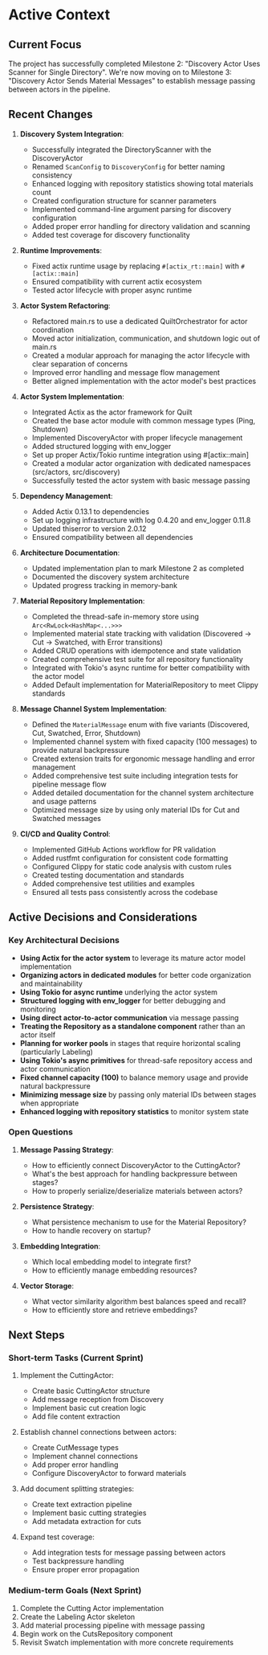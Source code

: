 # Active Context

## Current Focus

The project has successfully completed Milestone 2: "Discovery Actor Uses Scanner for Single Directory". We're now moving on to Milestone 3: "Discovery Actor Sends Material Messages" to establish message passing between actors in the pipeline.

## Recent Changes

1. **Discovery System Integration**:

   - Successfully integrated the DirectoryScanner with the DiscoveryActor
   - Renamed `ScanConfig` to `DiscoveryConfig` for better naming consistency
   - Enhanced logging with repository statistics showing total materials count
   - Created configuration structure for scanner parameters
   - Implemented command-line argument parsing for discovery configuration
   - Added proper error handling for directory validation and scanning
   - Added test coverage for discovery functionality

2. **Runtime Improvements**:

   - Fixed actix runtime usage by replacing `#[actix_rt::main]` with `#[actix::main]`
   - Ensured compatibility with current actix ecosystem
   - Tested actor lifecycle with proper async runtime

3. **Actor System Refactoring**:

   - Refactored main.rs to use a dedicated QuiltOrchestrator for actor coordination
   - Moved actor initialization, communication, and shutdown logic out of main.rs
   - Created a modular approach for managing the actor lifecycle with clear separation of concerns
   - Improved error handling and message flow management
   - Better aligned implementation with the actor model's best practices

4. **Actor System Implementation**:

   - Integrated Actix as the actor framework for Quilt
   - Created the base actor module with common message types (Ping, Shutdown)
   - Implemented DiscoveryActor with proper lifecycle management
   - Added structured logging with env_logger
   - Set up proper Actix/Tokio runtime integration using #[actix::main]
   - Created a modular actor organization with dedicated namespaces (src/actors, src/discovery)
   - Successfully tested the actor system with basic message passing

5. **Dependency Management**:

   - Added Actix 0.13.1 to dependencies
   - Set up logging infrastructure with log 0.4.20 and env_logger 0.11.8
   - Updated thiserror to version 2.0.12
   - Ensured compatibility between all dependencies

6. **Architecture Documentation**:

   - Updated implementation plan to mark Milestone 2 as completed
   - Documented the discovery system architecture
   - Updated progress tracking in memory-bank

7. **Material Repository Implementation**:

   - Completed the thread-safe in-memory store using `Arc<RwLock<HashMap<...>>>`
   - Implemented material state tracking with validation (Discovered → Cut → Swatched, with Error transitions)
   - Added CRUD operations with idempotence and state validation
   - Created comprehensive test suite for all repository functionality
   - Integrated with Tokio's async runtime for better compatibility with the actor model
   - Added Default implementation for MaterialRepository to meet Clippy standards

8. **Message Channel System Implementation**:

   - Defined the `MaterialMessage` enum with five variants (Discovered, Cut, Swatched, Error, Shutdown)
   - Implemented channel system with fixed capacity (100 messages) to provide natural backpressure
   - Created extension traits for ergonomic message handling and error management
   - Added comprehensive test suite including integration tests for pipeline message flow
   - Added detailed documentation for the channel system architecture and usage patterns
   - Optimized message size by using only material IDs for Cut and Swatched messages

9. **CI/CD and Quality Control**:
   - Implemented GitHub Actions workflow for PR validation
   - Added rustfmt configuration for consistent code formatting
   - Configured Clippy for static code analysis with custom rules
   - Created testing documentation and standards
   - Added comprehensive test utilities and examples
   - Ensured all tests pass consistently across the codebase

## Active Decisions and Considerations

### Key Architectural Decisions

- **Using Actix for the actor system** to leverage its mature actor model implementation
- **Organizing actors in dedicated modules** for better code organization and maintainability
- **Using Tokio for async runtime** underlying the actor system
- **Structured logging with env_logger** for better debugging and monitoring
- **Using direct actor-to-actor communication** via message passing
- **Treating the Repository as a standalone component** rather than an actor itself
- **Planning for worker pools** in stages that require horizontal scaling (particularly Labeling)
- **Using Tokio's async primitives** for thread-safe repository access and actor communication
- **Fixed channel capacity (100)** to balance memory usage and provide natural backpressure
- **Minimizing message size** by passing only material IDs between stages when appropriate
- **Enhanced logging with repository statistics** to monitor system state

### Open Questions

1. **Message Passing Strategy**:

   - How to efficiently connect DiscoveryActor to the CuttingActor?
   - What's the best approach for handling backpressure between stages?
   - How to properly serialize/deserialize materials between actors?

2. **Persistence Strategy**:

   - What persistence mechanism to use for the Material Repository?
   - How to handle recovery on startup?

3. **Embedding Integration**:

   - Which local embedding model to integrate first?
   - How to efficiently manage embedding resources?

4. **Vector Storage**:
   - What vector similarity algorithm best balances speed and recall?
   - How to efficiently store and retrieve embeddings?

## Next Steps

### Short-term Tasks (Current Sprint)

1. Implement the CuttingActor:

   - Create basic CuttingActor structure
   - Add message reception from Discovery
   - Implement basic cut creation logic
   - Add file content extraction

2. Establish channel connections between actors:

   - Create CutMessage types
   - Implement channel connections
   - Add proper error handling
   - Configure DiscoveryActor to forward materials

3. Add document splitting strategies:

   - Create text extraction pipeline
   - Implement basic cutting strategies
   - Add metadata extraction for cuts

4. Expand test coverage:
   - Add integration tests for message passing between actors
   - Test backpressure handling
   - Ensure proper error propagation

### Medium-term Goals (Next Sprint)

1. Complete the Cutting Actor implementation
2. Create the Labeling Actor skeleton
3. Add material processing pipeline with message passing
4. Begin work on the CutsRepository component
5. Revisit Swatch implementation with more concrete requirements
